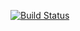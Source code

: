 [![Build Status](https://travis-ci.org/nmcardoso/site3.svg?branch=master)](https://travis-ci.org/nmcardoso/site3)
